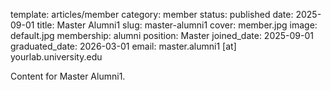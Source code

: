 template: articles/member
category: member
status: published
date: 2025-09-01
title: Master Alumni1
slug: master-alumni1
cover: member.jpg
image: default.jpg
membership: alumni
position: Master
joined_date: 2025-09-01
graduated_date: 2026-03-01
email: master.alumni1 [at] yourlab.university.edu

Content for Master Alumni1.
